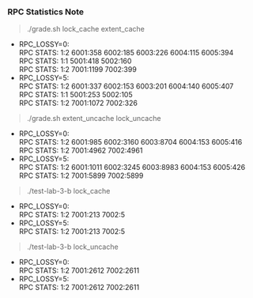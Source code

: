 ### RPC Statistics Note
> ./grade.sh lock_cache extent_cache
- RPC_LOSSY=0:  
RPC STATS: 1:2 6001:358 6002:185 6003:226 6004:115 6005:394  
RPC STATS: 1:1 5001:418 5002:160   
RPC STATS: 1:2 7001:1199 7002:399  
- RPC_LOSSY=5:  
RPC STATS: 1:2 6001:337 6002:153 6003:201 6004:140 6005:407  
RPC STATS: 1:1 5001:253 5002:105  
RPC STATS: 1:2 7001:1072 7002:326  

> ./grade.sh extent_uncache lock_uncache
- RPC_LOSSY=0:  
RPC STATS: 1:2 6001:985 6002:3160 6003:8704 6004:153 6005:416   
RPC STATS: 1:2 7001:4962 7002:4961  
- RPC_LOSSY=5:  
RPC STATS: 1:2 6001:1011 6002:3245 6003:8983 6004:153 6005:426  
RPC STATS: 1:2 7001:5899 7002:5899  

> ./test-lab-3-b lock_cache
- RPC_LOSSY=0:  
RPC STATS: 1:2 7001:213 7002:5  
- RPC_LOSSY=5:  
RPC STATS: 1:2 7001:213 7002:5  

> ./test-lab-3-b lock_uncache
- RPC_LOSSY=0:  
RPC STATS: 1:2 7001:2612 7002:2611  
- RPC_LOSSY=5:  
RPC STATS: 1:2 7001:2612 7002:2611  

